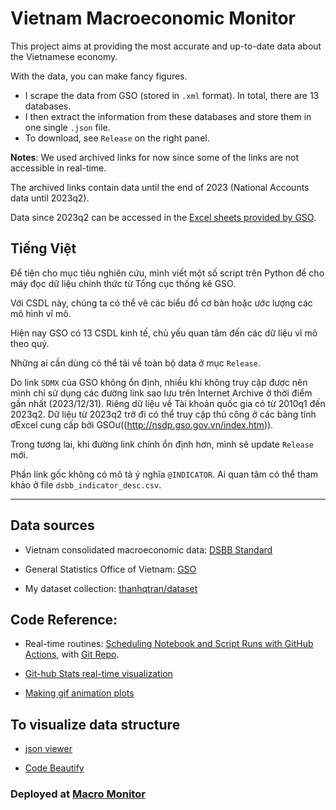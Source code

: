 # Vietnam Macroeconomic Monitor

This project aims at providing the most accurate and up-to-date data about the Vietnamese economy.

With the data, you can make fancy figures.

- I scrape the data from GSO (stored in `.xml` format). In total, there are 13 databases.
- I then extract the information from these databases and store them in one single `.json` file.
- To download, see `Release` on the right panel.

**Notes**: We used archived links for now since some of the links are not accessible in real-time.

The archived links contain data until the end of 2023 (National Accounts data until 2023q2).

Data since 2023q2 can be accessed in the [Excel sheets provided by GSO](http://nsdp.gso.gov.vn/index.htm).

## Tiếng Việt

Để tiện cho mục tiêu nghiên cứu, mình viết một số script trên Python để cho máy đọc dữ liệu chính thức từ Tổng cục thống kê GSO.

Với CSDL này, chúng ta có thể vẽ các biểu đồ cơ bản hoặc ước lượng các mô hình vĩ mô.

Hiện nay GSO có 13 CSDL kinh tế, chủ yếu quan tâm đến các dữ liệu vĩ mô theo quý.

Những ai cần dùng có thể tải về toàn bộ data ở mục `Release`.

Do link `SDMX` của GSO không ổn định, nhiều khi không truy cập được nên mình chỉ sử dụng các đường link sao lưu trên Internet Archive ở thời điểm gần nhất (2023/12/31). Riêng dữ liệu về Tài khoản quốc gia có từ 2010q1 đến 2023q2. Dữ liệu từ 2023q2 trở đi có thể truy cập thủ công ở các bảng tính ơExcel cung cấp bởi GSOư((http://nsdp.gso.gov.vn/index.htm)).

Trong tương lai, khi đường link chính ổn định hơn, mình sẽ update `Release` mới.

Phần link gốc không có mô tả ý nghĩa `@INDICATOR`. Ai quan tâm có thể tham khảo ở file `dsbb_indicator_desc.csv`.


---


## Data sources

- Vietnam consolidated macroeconomic data: [DSBB Standard](http://nsdp.gso.gov.vn/index.htm)

- General Statistics Office of Vietnam: [GSO](https://pxweb.gso.gov.vn/pxweb/en/)

- My dataset collection: [thanhqtran/dataset](https://github.com/thanhqtran/dataset)

## Code Reference:

- Real-time routines: [Scheduling Notebook and Script Runs with GitHub Actions](https://towardsdatascience.com/scheduling-notebook-and-script-runs-with-github-actions-cc60f3ac17f2), with [Git Repo](https://github.com/venkatesannaveen/medium-articles).

- [Git-hub Stats real-time visualization](https://github.com/jstrieb/github-stats)

- [Making gif animation plots](https://towardsdatascience.com/basics-of-gifs-with-pythons-matplotlib-54dd544b6f30)
  
## To visualize data structure

- [json viewer](http://jsonviewer.stack.hu/)

- [Code Beautify](https://codebeautify.org)

### Deployed at [Macro Monitor](https://thanhqtran.github.io/macroeconomicmonitor/)
